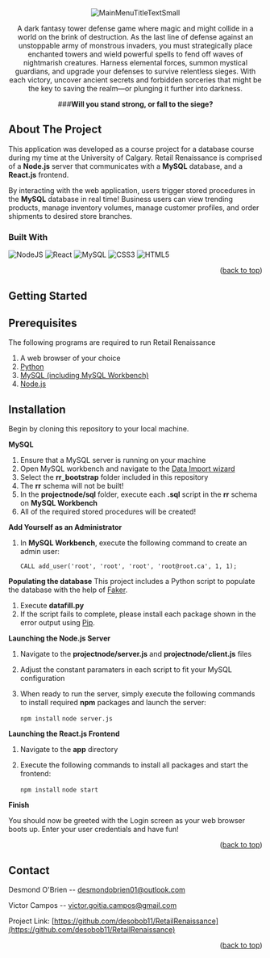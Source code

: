 
<a id="readme-top"></a>





<br />
<div align="center">
  <a href="https://github.com/NickSavino/SiegeAndSorcery">
  </a>
  
![MainMenuTitleTextSmall](https://github.com/user-attachments/assets/e5e457d8-465d-4e2f-8a58-461f43926e53)





  <p align="center">
A dark fantasy tower defense game where magic and might collide in a world on the brink of destruction. As the last line of defense against an unstoppable army of monstrous invaders, you must strategically place enchanted towers and wield powerful spells to fend off waves of nightmarish creatures. Harness elemental forces, summon mystical guardians, and upgrade your defenses to survive relentless sieges. With each victory, uncover ancient secrets and forbidden sorceries that might be the key to saving the realm—or plunging it further into darkness. 
  
###**Will you stand strong, or fall to the siege?**
  </p>
</div>





## About The Project

This application was developed as a course project for a database course during my time at the University of Calgary. Retail Renaissance is comprised of a **Node.js** server that communicates with a **MySQL** database, and a **React.js** frontend.

By interacting with the web application, users trigger stored procedures in the **MySQL** database in real time! Business users can view trending products, manage inventory volumes, manage customer profiles, and order shipments to desired store branches.

### Built With

![NodeJS](https://img.shields.io/badge/node.js-6DA55F?style=for-the-badge&logo=node.js&logoColor=white)
![React](https://img.shields.io/badge/react-%2320232a.svg?style=for-the-badge&logo=react&logoColor=%2361DAFB)
![MySQL](https://img.shields.io/badge/mysql-4479A1.svg?style=for-the-badge&logo=mysql&logoColor=white)
![CSS3](https://img.shields.io/badge/css3-%231572B6.svg?style=for-the-badge&logo=css3&logoColor=white)
![HTML5](https://img.shields.io/badge/html5-%23E34F26.svg?style=for-the-badge&logo=html5&logoColor=white)

<p align="right">(<a href="#readme-top">back to top</a>)</p>




## Getting Started


## Prerequisites

The following programs are required to run Retail Renaissance

1. A web browser of your choice
2. [Python](https://www.python.org/downloads/)
3. [MySQL (including MySQL Workbench)](https://dev.mysql.com/downloads/workbench/)
4. [Node.js](https://nodejs.org/en)

## Installation

Begin by cloning this repository to your local machine.

**MySQL**
1. Ensure that a MySQL server is running on your machine
2. Open MySQL workbench and navigate to the [Data Import wizard](https://dev.mysql.com/doc/workbench/en/wb-admin-export-import-management.html)
3. Select the **rr_bootstrap** folder included in this repository
4. The **rr** schema will not be built!
5. In the **projectnode/sql** folder, execute each **.sql** script in the **rr** schema on **MySQL Workbench**
6. All of the required stored procedures will be created!

**Add Yourself as an Administrator**
1. In **MySQL Workbench**, execute the following command to create an admin user:

    `CALL add_user('root', 'root', 'root', 'root@root.ca', 1, 1);`

**Populating the database**
This project includes a Python script to populate the database with the help of [Faker](https://faker.readthedocs.io/en/master/).
1. Execute **datafill.py**
2. If the script fails to complete, please install each package shown in the error output using [Pip](https://pypi.org/project/pip/).

**Launching the Node.js Server**
1. Navigate to the **projectnode/server.js** and **projectnode/client.js** files
2. Adjust the constant paramaters in each script to fit your MySQL configuration
3. When ready to run the server, simply execute the following commands to install required **npm** packages and launch the server:

    `npm install`
    `node server.js`

**Launching the React.js Frontend**
1. Navigate to the **app** directory
2. Execute the following commands to install all packages and start the frontend:

    `npm install`
    `node start`

**Finish**

You should now be greeted with the Login screen as your web browser boots up. Enter your user credentials and have fun!
<p align="right">(<a href="#readme-top">back to top</a>)</p>







## Contact

Desmond O'Brien -- desmondobrien01@outlook.com

Victor Campos -- victor.goitia.campos@gmail.com 


Project Link: [https://github.com/desobob11/RetailRenaissance](https://github.com/desobob11/RetailRenaissance)

<p align="right">(<a href="#readme-top">back to top</a>)</p>

